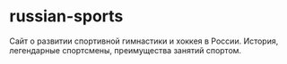 # russian-sports
Сайт о развитии спортивной гимнастики и хоккея в России. История, легендарные спортсмены, преимущества занятий спортом.
